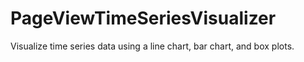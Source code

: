 # PageViewTimeSeriesVisualizer
Visualize time series data using a line chart, bar chart, and box plots.
